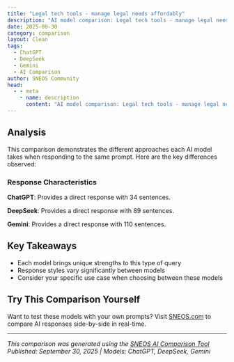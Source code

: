 ```yaml
---
title: "Legal tech tools - manage legal needs affordably"
description: "AI model comparison: Legal tech tools - manage legal needs affordably..."
date: 2025-09-30
category: comparison
layout: Clean
tags:
  - ChatGPT
  - DeepSeek
  - Gemini
  - AI Comparison
author: SNEOS Community
head:
  - - meta
    - name: description
      content: "AI model comparison: Legal tech tools - manage legal needs affordably..."
---
```


<ChatComparison
  title="Legal tech tools - manage legal needs affordably"
  prompt="Legal tech tools - manage legal needs affordably"
  :responses='{
    "ChatGPT": "Certainly! Here\u2019s an overview of legal tech tools that can help manage legal needs affordably:\n\n### Affordable Legal Tech Tools to Manage Legal Needs\n\n1. **Document Automation \u0026 Management**\n   - **DocuSign**: Electronic signature tool to sign and manage contracts quickly and securely.\n   - **LawDepot**: Create legal documents and contracts using customizable templates.\n   - **Clio Manage**: Practice management software with document storage and workflow automation.\n   - **Rocket Lawyer**: Provides templates for various legal documents and online legal advice.\n\n2. **Legal Research**\n   - **Casetext**: AI-powered legal research platform offering affordable access to case law.\n   - **Fastcase**: Provides comprehensive databases of case law and statutes at lower costs than traditional services.\n\n3. **Contract Review \u0026 Analysis**\n   - **Kira Systems**: Uses AI to extract and analyze contract clauses.\n   - **LawGeex**: Automates contract review to identify risk and compliance issues affordably.\n   - **Luminance**: AI-driven contract analysis tool that highlights key terms and risks.\n\n4. **Practice Management Software**\n   - **MyCase**: Affordable legal practice management, billing, and client communication platform.\n   - **PracticePanther**: Manages cases, billing, and client intake efficiently.\n   - **Zola Suite**: Cloud-based legal practice management with integrated email, billing, and document management.\n\n5. **Billing and Invoicing**\n   - **TimeSolv**: Time tracking and billing solution tailored for law firms.\n   - **Bill4Time**: Simplifies invoicing, time tracking, and expense management.\n\n6. **Client Communication \u0026 Collaboration**\n   - **Clio Connect**: Secure client portal for sharing documents and messages.\n   - **Lawcus**: Workflow and communication platform with built-in client portal.\n\n7. **Online Legal Services \u0026 Virtual Law Firms**\n   - **LegalZoom**: Affordable legal services for startups, trademarks, and business formation.\n   - **UpCounsel**: Connects you with freelance lawyers for cost-effective legal help.\n\n8. **Compliance \u0026 Risk Management**\n   - **ComplyAdvantage**: AML and regulatory compliance tools.\n   - **Onna**: Data compliance and e-discovery platform.\n\n### Tips for Using Legal Tech Affordably\n- Opt for cloud-based subscription services to avoid upfront costs.\n- Use tiered pricing plans to start with basic features and upgrade only if needed.\n- Leverage free trials and demos to test the tools before committing.\n- Combine multiple tools strategically to cover different legal needs without overspending.\n\n---\n\nIf you have specific legal needs or want recommendations tailored to your practice size or industry, feel free to ask!",
    "DeepSeek": "Of course. This is an excellent and growing area. The key is understanding which tools are for **you** (a consumer or small business) and which are for **legal professionals**.\n\nHere\u2019s a comprehensive guide to legal tech tools that help manage legal needs affordably, broken down by category and use case.\n\n---\n\n### **Part 1: For Individuals \u0026 Small Businesses (DIY \u0026 Guided Help)**\n\nThese tools are designed for non-lawyers to handle common legal matters without the high cost of a traditional law firm.\n\n#### **1. Document Creation \u0026 Automation**\nIdeal for creating standard legal documents quickly and correctly.\n\n*   **LegalZoom:** The most well-known. Good for LLC formation, wills, trademarks, and basic business contracts. They also offer attorney consultations.\n*   **Rocket Lawyer:** Similar to LegalZoom but often praised for its user-friendly interface and subscription model that provides ongoing access to document templates and legal advice.\n*   **LawDepot:** A budget-friendly option for a wide variety of document templates, from power of attorney to rental agreements.\n*   **HelloSign / DocuSign:** While not a creation tool, these e-signature platforms are essential for making digital agreements legally binding quickly.\n\n#### **2. Legal Research**\nUnderstanding the law and precedent without a law library.\n\n*   **Nolo:** A pioneer in plain-English legal information. Their website has thousands of articles, FAQs, and books on virtually every legal topic for consumers and small businesses.\n*   **Justia:** Offers a massive database of free case law, codes, regulations, and legal guides. Excellent for the curious individual or very small firm.\n*   **FindLaw:** Another great free resource for understanding legal issues and finding lawyers.\n\n#### **3. Dispute Resolution \u0026 Demand Letters**\nTrying to resolve issues without filing a lawsuit.\n\n*   **FairShake:** Specializes in helping consumers file claims against companies through arbitration, a common clause in many service agreements.\n*   **PeopleClerk:** Helps you create and send professional demand letters and manage small claims court paperwork.\n\n#### **4. Traffic Ticket \u0026 Simple Citation Help**\n*   **Off the Record (App):** Connects you with a traffic ticket lawyer to fight your ticket on your behalf, often for less than the cost of the ticket and without points on your license.\n\n#### **5. Intellectual Property Management**\n*   **USPTO.gov:** The official source for trademark and patent searches and filings. While the process is complex, their guides and electronic filing system (TEAS) make it more accessible.\n*   **Trademarkia:** A service that simplifies the trademark search and filing process with a user-friendly interface.\n\n#### **6. Online Notarization**\n*   **Notarize:** Connect with a notary public online, 24/7. Legally binding in most states and incredibly convenient.\n\n---\n\n### **Part 2: For Legal Professionals \u0026 Law Firms**\n\nThese tools increase efficiency, which allows firms to offer more competitive pricing and alternative fee arrangements.\n\n#### **1. Practice Management (The All-in-One Suite)**\nThe operating system for a modern law firm.\n\n*   **Clio:** The market leader. Manages clients, cases, documents, time tracking, billing, and reporting in one cloud-based platform.\n*   **MyCase:** A strong competitor to Clio with an intuitive interface and great client communication portals.\n*   **PracticePanther:** Known for its automation features and clean design.\n*   **Smokeball:** Excellent for small firms, especially in practice areas like real estate and litigation, with strong document automation tied to forms.\n\n#### **2. Legal Research (Advanced)**\n*   **Westlaw \u0026 LexisNexis:** The industry giants. Powerful but expensive. Essential for deep, comprehensive research.\n*   **Casetext:** A disruptive, more affordable alternative powered by a great AI assistant (CARO AI) that helps find relevant case law faster.\n*   **Fastcase:** Often offered as a free benefit through state bar associations, providing a solid database of case law and statutes.\n\n#### **3. Document Management \u0026 Automation**\n*   **NetDocuments \u0026 iManage:** Enterprise-level cloud-based document management systems (DMS).\n*   **HotDocs:** The gold standard for creating complex, dynamic document templates that auto-populate from a questionnaire.\n*   **Woodpecker:** Integrates directly with Clio to automate document creation from within the practice management system.\n\n#### **4. E-Discovery**\nFor managing large volumes of digital evidence in litigation.\n\n*   **Logikcull:** A simplified, user-friendly e-discovery platform that allows for easy uploading, processing, and reviewing of documents.\n*   **Everlaw:** A modern, cloud-native platform known for its intuitive interface and powerful collaboration tools.\n\n#### **5. Contract Review \u0026 Analysis (AI-Powered)**\n*   **Kira Systems \u0026 eBrevia:** Use Machine Learning to identify, extract, and analyze clauses in contracts during due diligence or contract review. Huge time-saver.\n*   **LawGeex:** Automates the review of incoming contracts against a firm\u0027s pre-defined policy.\n\n---\n\n### **Part 3: The Game Changer - Generative AI for Law**\n\nThis is the newest frontier, with tools that can draft, summarize, and analyze text.\n\n*   **GPT-4 / ChatGPT (with extreme caution):** Can be used for brainstorming, drafting initial emails, or summarizing complex text. **Major Caveat:** It is **not** a legal database, can \u0022hallucinate\u0022 (make up) cases and laws, and poses serious confidentiality risks. Never input client data.\n*   **CoCounsel (by Casetext):** The first AI legal assistant that passed the bar exam. It\u0027s built specifically for lawyers to perform tasks like document review, legal research memos, deposition preparation, and contract analysis **reliably and securely**. This is the model for the future.\n*   **Harvey AI:** An AI platform built in partnership with Allen \u0026 Overy, designed for elite legal reasoning and drafting for large law firms.\n\n### **How to Choose the Right Tool: A Quick Guide**\n\n1.  **Identify Your Pain Point:** Are you overwhelmed with admin? Need a specific document? Spending too much time on research?\n2.  **Budget:** Are you looking for a one-time fee, a monthly subscription, or an enterprise-level investment?\n3.  **Security \u0026 Confidentiality:** For professionals, this is paramount. Ensure any tool you use is compliant with your jurisdiction\u0027s ethical rules (e.g., encrypts data, has a clear data policy).\n4.  **Integration:** Does the new tool work with the software you already use? (e.g., does your practice management system integrate with your email and calendar?).\n5.  **Ease of Use:** A powerful tool is useless if no one on your team will use it. Take advantage of free trials.\n\nThe legal tech landscape is empowering both consumers and lawyers to work smarter, making legal services more accessible and affordable than ever before.",
    "Gemini": "Okay, let\u0027s break down legal tech tools that can help manage legal needs affordably. We\u0027ll cover different categories, specific examples, and tips for choosing the right tools.\n\n**Why Legal Tech for Affordability?**\n\nLegal services can be expensive. Legal tech aims to:\n\n*   **Automate tasks:** Reduce lawyer hours spent on repetitive work.\n*   **Improve efficiency:** Streamline legal processes.\n*   **Increase access:** Make legal information and services more accessible to a wider audience.\n*   **Reduce overhead:** For lawyers, leading to potential cost savings for clients.\n*   **Empower individuals:** Allow individuals and small businesses to handle some legal tasks themselves.\n\n**Categories of Affordable Legal Tech Tools:**\n\n1.  **Document Automation \u0026 Generation:**\n\n    *   **What they do:** Create legal documents (contracts, wills, leases, etc.) by filling in templates with your specific information.\n    *   **Affordability factor:** Significantly cheaper than having a lawyer draft these documents from scratch.\n    *   **Examples:**\n        *   **LegalZoom:**  Well-known for a wide range of document templates and legal services.  Offer subscription plans and individual document purchases.\n        *   **Rocket Lawyer:** Similar to LegalZoom, offering document creation, legal advice, and attorney consultations. Subscription-based model.\n        *   **LawDepot:** Another provider of customizable legal documents and forms.  Offers a variety of pricing options.\n        *   **DocuSign:** Not specifically for legal document creation, but crucial for securely signing and managing documents electronically. Offers free and paid plans.\n        *   **Jotform Sign:**  Another e-signature platform that provides a more robust offering than DocuSign that also includes forms.\n\n    *   **Considerations:**\n        *   **Complexity:**  These tools are best for straightforward legal needs.\n        *   **State-Specific Laws:**  Ensure the templates are tailored to your state\u0027s laws.\n        *   **Review:** It\u0027s *always* a good idea to have a lawyer review important documents, even if you generate them using a template.  Think of these tools as a starting point.\n\n2.  **Legal Research:**\n\n    *   **What they do:** Provide access to legal statutes, case law, regulations, and secondary sources.\n    *   **Affordability factor:**  More affordable alternatives to traditional (and very expensive) legal research platforms like Westlaw and LexisNexis.\n    *   **Examples:**\n        *   **Fastcase:**  Offers comprehensive legal research at a lower price point than the industry giants. Often included as a member benefit with bar associations.\n        *   **Google Scholar:**  A free resource for finding case law and legal articles.  Useful for initial research, but may not be as comprehensive.\n        *   **Justia:** Provides free access to a wealth of legal information, including case law, statutes, and regulations.\n        *   **Casetext (now part of Thomson Reuters):** Aims to improve legal research efficiency with AI-powered tools.  Potentially more affordable than traditional options, especially for specific research needs.\n\n    *   **Considerations:**\n        *   **Scope:**  Make sure the database covers the jurisdictions and areas of law you need.\n        *   **Features:**  Consider features like citators (to check if a case is still good law) and search filters.\n\n3.  **Practice Management Software (for Lawyers, but benefits clients indirectly):**\n\n    *   **What they do:** Help lawyers manage their cases, clients, billing, and scheduling.\n    *   **Affordability factor:**  By improving efficiency, these tools can help lawyers reduce their overhead and potentially offer lower fees.\n    *   **Examples:**\n        *   **Clio:** A popular cloud-based practice management platform.\n        *   **MyCase:** Another well-regarded option with features for case management, client communication, and billing.\n        *   **PracticePanther:** Offers a user-friendly interface and a range of features for small and medium-sized firms.\n        *   **Zola Suite:**  An all-in-one legal practice management software with accounting, billing, and document management.\n        *   **Free or Low-Cost Options:** Some free or very low-cost options exist, but they may have limited features.  Look for options that integrate with other tools you use.\n\n    *   **Considerations:**\n        *   **Scalability:**  Choose a system that can grow with your practice.\n        *   **Integration:**  Ensure it integrates with other tools you use (e.g., accounting software, email).\n\n4.  **Online Dispute Resolution (ODR):**\n\n    *   **What they do:** Provide platforms for resolving disputes online through mediation, arbitration, or negotiation.\n    *   **Affordability factor:**  Often much cheaper and faster than traditional litigation.\n    *   **Examples:**\n        *   **Modria:**  Used by companies like eBay and PayPal to resolve customer disputes.\n        *   **Mediate.com:**  A directory of mediators and a platform for online mediation.\n        *   **Arbitrate.com:**  Provides a platform for online arbitration.\n        *   **Court-annexed ODR:** Many courts now offer online dispute resolution services.\n\n    *   **Considerations:**\n        *   **Suitability:**  ODR is not appropriate for all types of disputes (e.g., complex legal issues or criminal cases).\n        *   **Enforceability:**  Make sure any agreement reached through ODR is legally binding.\n\n5.  **Legal Information \u0026 Education:**\n\n    *   **What they do:** Provide access to legal information, explanations of legal concepts, and educational resources.\n    *   **Affordability factor:**  Empower individuals to understand their legal rights and options.\n    *   **Examples:**\n        *   **Nolo:**  Offers a wide range of self-help legal books, articles, and software.\n        *   **FindLaw:**  Provides free legal information, a lawyer directory, and other resources.\n        *   **Avvo:**  Offers a lawyer directory, Q\u0026A forum, and legal guides.\n        *   **Public Libraries:**  Often have legal research resources and sometimes offer free legal clinics.\n        *   **State Bar Associations:**  Many state bar associations provide free legal information and referrals to lawyers.\n\n    *   **Considerations:**\n        *   **Accuracy:**  Verify the information with reliable sources.\n        *   **Specificity:**  General legal information may not apply to your specific situation.\n\n6.  **AI-Powered Legal Tech:**\n\n    *   **What they do:** Use artificial intelligence to automate tasks, analyze documents, and provide legal insights.\n    *   **Affordability factor:**  Can significantly improve efficiency and reduce the time lawyers spend on certain tasks.\n    *   **Examples:**\n        *   **ROSS Intelligence (acquired by Thomson Reuters):** AI-powered legal research platform.\n        *   **Kira Systems:**  AI-powered contract analysis and review.\n        *   **CaseText\u0027s CARA:** AI-powered legal research assistant.\n        *   **DoNotPay:**  A \u0022robot lawyer\u0022 that can help with various legal tasks, such as fighting parking tickets and suing in small claims court. (Use with caution and verify information).\n\n    *   **Considerations:**\n        *   **Accuracy:**  AI is not perfect and can make mistakes. Always verify the results.\n        *   **Cost:**  Some AI-powered legal tech tools can be expensive.\n\n**Tips for Choosing Affordable Legal Tech:**\n\n*   **Identify Your Needs:** What specific legal problems are you trying to solve?  Do you need document creation, legal research, or something else?\n*   **Research and Compare:**  Don\u0027t just choose the first tool you find.  Compare features, pricing, and reviews.\n*   **Look for Free Trials:**  Many legal tech companies offer free trials.  Take advantage of these to see if the tool is right for you.\n*   **Consider Subscription Plans:**  Subscription plans can be more affordable than paying for individual services.\n*   **Check for Discounts:**  Some companies offer discounts for students, non-profits, or members of certain organizations.\n*   **Read Reviews:**  See what other users have to say about the tool.  Pay attention to both positive and negative reviews.\n*   **Security:**  Ensure the tool has adequate security measures to protect your sensitive legal data.\n*   **Customer Support:**  Choose a company that offers good customer support.\n*   **Start Small:**  Don\u0027t try to implement too many tools at once.  Start with one or two that address your most pressing needs.\n*   **Don\u0027t Replace a Lawyer Entirely (in most cases):**  Legal tech tools can be helpful, but they are not a substitute for a qualified lawyer in all situations.  Use them to supplement, not replace, legal advice. Think of them as tools to make your interactions with lawyers more efficient and informed.\n\n**Example Scenarios:**\n\n*   **Small Business Starting Up:** Use LegalZoom or Rocket Lawyer to create basic contracts, terms of service, and privacy policies. Use a free legal information resource like FindLaw to understand basic legal requirements.\n*   **Landlord with Rental Property:** Use a document automation tool to create lease agreements.\n*   **Individual with a Simple Will:** Use a document automation tool to create a basic will, but have it reviewed by an attorney, especially if there are complex assets or family situations.\n*   **Facing a Traffic Ticket:**  Explore DoNotPay (with caution and verification) or research traffic laws in your state using a free legal research resource.\n\n**The Bottom Line:**\n\nLegal tech offers many opportunities to manage legal needs more affordably. By carefully researching your options and choosing the right tools, you can save time and money while still protecting your legal rights. Remember to prioritize accuracy, security, and the limitations of these tools, and don\u0027t hesitate to consult with a lawyer when necessary.\n"
  }'
  published-date="22:46"
/>

## Analysis

This comparison demonstrates the different approaches each AI model takes when responding to the same prompt. Here are the key differences observed:

### Response Characteristics

**ChatGPT**: Provides a direct response with 34 sentences. 

**DeepSeek**: Provides a direct response with 89 sentences. 

**Gemini**: Provides a direct response with 110 sentences. 

## Key Takeaways

- Each model brings unique strengths to this type of query
- Response styles vary significantly between models
- Consider your specific use case when choosing between these models

## Try This Comparison Yourself

Want to test these models with your own prompts? Visit [SNEOS.com](https://sneos.com) to compare AI responses side-by-side in real-time.

---

*This comparison was generated using the [SNEOS AI Comparison Tool](https://sneos.com)*
*Published: September 30, 2025 | Models: ChatGPT, DeepSeek, Gemini*
